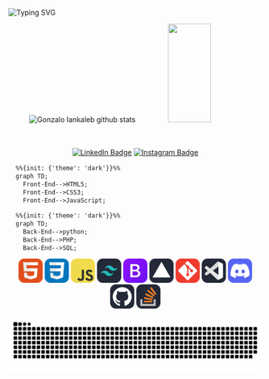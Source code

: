 <!-----------------------TITULO------------------------->

 ![Typing SVG](https://readme-typing-svg.herokuapp.com/?color=02D9F7FF&size=35&center=true&vCenter=true&width=1000&lines=hola;bienvenidos+a+mi+repositorio+👋)

<!----------------------STACK-------------------------->

<div align="center">  
  <img width="49%" height="195px" src="https://github-readme-stats.vercel.app/api?username=gonzaloiankaleb&show_icons=true&count_private=true&hide_border=true&title_color=02D9F7FF&icon_color=02D9F7FF&text_color=c9d1d9&bg_color=0d1117" alt="Gonzalo Iankaleb github stats" /> 
  
  <img width="41%" height="195px" src="https://github-readme-stats.vercel.app/api/top-langs/?username=gonzaloiankaleb&layout=compact&hide_border=true&title_color=02D9F7FF&text_color=02D9F7FF&bg_color=0d1117" />
</div> 

<!----------------------REDES SOCIALES-------------------------->

<p align="center">
    <br/><br/><a href="https://www.linkedin.com/in/👽" target="_blank"><img src="https://img.shields.io/badge/-LinkedIn-0A0A0B?logo=linkedin&style=for-the-badge&logoColor=white" alt="LinkedIn Badge" /></a>
    <a href="https://www.instagram.com/👽/" target="_blank"><img src="https://img.shields.io/badge/-Instagram-0A0A0B?logo=instagram&style=for-the-badge&logoColor=white" alt="Instagram Badge" /></a>
</p>

<!----------------------TECNOLOGIAS FRONT END-------------------------->
```mermaid
  %%{init: {'theme': 'dark'}}%%
  graph TD;
    Front-End-->HTML5;
    Front-End-->CSS3;
    Front-End-->JavaScript;
```

<!----------------------TECNOLOGIAS BACK END-------------------------->
```mermaid
  %%{init: {'theme': 'dark'}}%%
  graph TD;
    Back-End-->python;
    Back-End-->PHP;
    Back-End-->SQL;
```
<!----------------------TECNOLOGIAS LOGOS-------------------------->
<p align="center">
<img src="https://github.com/tandpfun/skill-icons/blob/main/icons/HTML.svg" width="48" title="HTML"> 
<img src="https://github.com/tandpfun/skill-icons/blob/main/icons/CSS.svg" width="48" title="CSS">   
<img src="https://github.com/tandpfun/skill-icons/blob/main/icons/JavaScript.svg" width="48"  title="Javascript">     
<img src="https://github.com/tandpfun/skill-icons/blob/main/icons/TailwindCSS-Dark.svg" width="48" title="TailWindCss">   
<img src="https://github.com/tandpfun/skill-icons/blob/main/icons/Bootstrap.svg" width="48"> 
<img src="https://github.com/tandpfun/skill-icons/blob/main/icons/Vercel-Dark.svg" width="48" title="Vercel">  
<img src="https://github.com/tandpfun/skill-icons/blob/main/icons/Git.svg" width="48" title="Git">    
<img src="https://github.com/tandpfun/skill-icons/blob/main/icons/VSCode-Dark.svg" width="48" title="Vscode">   
<img src="https://github.com/tandpfun/skill-icons/blob/main/icons/Discord.svg" width="48" title="Discord">   
<img src="https://github.com/tandpfun/skill-icons/blob/main/icons/Github-Dark.svg" width="48" title="Github">   
<img src="https://github.com/tandpfun/skill-icons/blob/main/icons/StackOverflow-Dark.svg" width="48" title="StackOverFlow">    
<p/>


<!----------------------FINAL-------------------------->
![](https://github.com/Platane/snk/raw/output/github-contribution-grid-snake.svg)
   

